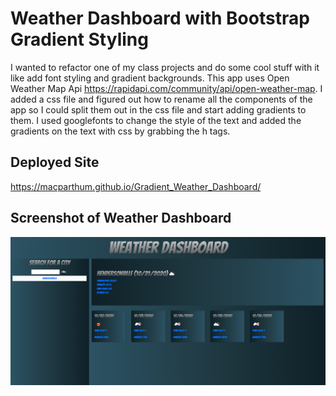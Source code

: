 # Weather Dashboard with Bootstrap Gradient Styling
I wanted to refactor one of my class projects and do some cool stuff with it like add font styling and gradient backgrounds. This app uses Open Weather Map Api https://rapidapi.com/community/api/open-weather-map.  I added a css file and figured out how to rename all the components of the app so I could split them out in the css file and start adding gradients to them. I used googlefonts to change the style of the text and added the gradients on the text with css by grabbing the h tags.

## Deployed Site 
https://macparthum.github.io/Gradient_Weather_Dashboard/

## Screenshot of Weather Dashboard

![Gradient Weather Map](assets/gradientWeather.png)
